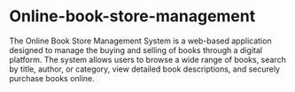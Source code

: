 # Online-book-store-management
The Online Book Store Management System is a web-based application designed to manage the buying and selling of books through a digital platform. The system allows users to browse a wide range of books, search by title, author, or category, view detailed book descriptions, and securely purchase books online. 
